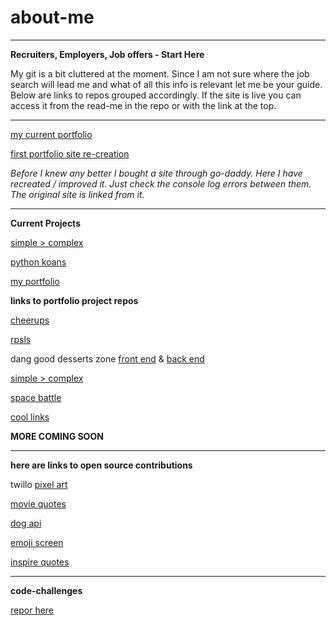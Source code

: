# about-me

******

__Recruiters, Employers, Job offers _-_ Start Here__

My git is a bit cluttered at the moment. Since I am not sure where the job search will lead me and what of all this info is relevant let me be your guide.
Below are links to repos grouped accordingly. If the site is live you can access it from the read-me in the repo or with the link at the top.

------

[my current portfolio](https://brianlovega.github.io/portfolio-improvements/)


[first portfolio site re-creation](https://brianloveless-copy.netlify.com/)

_Before I knew any better I bought a site through go-daddy. Here I have recreated / improved it. Just check the console log errors between them. The original site is linked from it._

______

__Current Projects__

[simple > complex](https://github.com/BrianLoveGa/proj4-simple-over-complex)

[python koans](https://github.com/BrianLoveGa/python_koans)

[my portfolio ](https://github.com/BrianLoveGa/portfolio-improvements)




__links to portfolio project repos__


[cheerups](https://github.com/BrianLoveGa/project-2-cheerupApp)

[rpsls](https://github.com/BrianLoveGa/game-rock-paper-scissors)

dang good desserts zone [front end](https://github.com/esin87/ga-seir-project3-frontend) & [back end](https://github.com/esin87/ga-seir-project3)

[simple > complex](https://github.com/BrianLoveGa/proj4-simple-over-complex)

[space battle](https://github.com/BrianLoveGa/space-battle-game)

[cool links](https://github.com/BrianLoveGa/cool-LinksPage)


__MORE COMING SOON__


******

__here are links to open source contributions__

twillo [pixel art](https://github.com/BrianLoveGa/open-pixel-art)

[movie quotes](https://github.com/BrianLoveGa/popular-movie-quotes)

[dog api](https://github.com/BrianLoveGa/dog-api-images)

[emoji screen](https://github.com/BrianLoveGa/emojiscreen)

[inspire quotes](https://github.com/BrianLoveGa/inspirational-quotes)




****
__code-challenges__

[repor here](https://github.com/BrianLoveGa/code_work)



